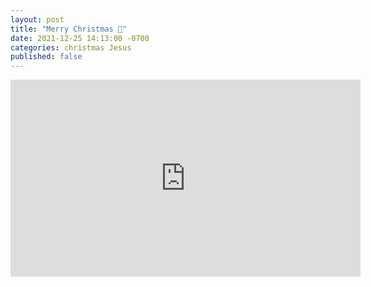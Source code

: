```yaml
---
layout: post
title: "Merry Christmas 🎄"
date: 2021-12-25 14:13:00 -0700
categories: christmas Jesus
published: false
---
```


<iframe width="560" height="315" src="https://www.youtube.com/embed/w2ktuJJIoTs" title="YouTube video player" frameborder="0" allow="accelerometer; autoplay; clipboard-write; encrypted-media; gyroscope; picture-in-picture" allowfullscreen></iframe>